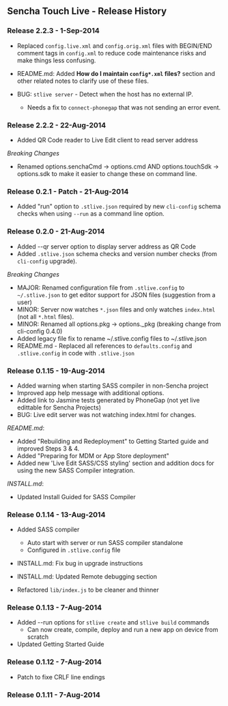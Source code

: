 ## Sencha Touch Live - Release History

### Release 2.2.3 - 1-Sep-2014

- Replaced `config.live.xml` and `config.orig.xml` files with BEGIN/END comment tags in `config.xml` to reduce code maintenance risks and make things less confusing.  

- README.md: Added **How do I maintain `config*.xml` files?** section and other related notes to clarify use of these files.
- BUG: `stlive server` - Detect when the host has no external IP.  
  - Needs a fix to `connect-phonegap` that was not sending an error event.

### Release 2.2.2 - 22-Aug-2014

- Added QR Code reader to Live Edit client to read server address

*Breaking Changes*

- Renamed options.senchaCmd -> options.cmd  AND options.touchSdk -> options.sdk to make it easier to change these on command line.

### Release 0.2.1 - Patch - 21-Aug-2014

- Added "run" option to `.stlive.json` required by new `cli-config` schema checks when using `--run` as a command line option.

### Release 0.2.0 - 21-Aug-2014

- Added --qr server option to display server address as QR Code
- Added `.stlive.json` schema checks and version number checks (from `cli-config` upgrade). 

*Breaking Changes*

- MAJOR: Renamed configuration file from `.stlive.config` to `~/.stlive.json` to get editor support for JSON files (suggestion from a user)
- MINOR: Server now watches `*.json` files and only watches `index.html` (not all `*.html` files).
- MINOR: Renamed all options.pkg -> options._pkg  (breaking change from cli-config 0.4.0)
- Added legacy file fix to rename ~/.stlive.config files to ~/.stlive.json
- README.md - Replaced all references to `defaults.config` and `.stlive.config` in code with `.stlive.json` 


### Release 0.1.15 - 19-Aug-2014

- Added warning when starting SASS compiler in non-Sencha project
- Improved app help message with additional options.
- Added link to Jasmine tests generated by PhoneGap (not yet live edittable for Sencha Projects)
- BUG: Live edit server was not watching index.html for changes.

*README.md*:

- Added "Rebuilding and Redeployment" to Getting Started guide and improved Steps 3 & 4.
- Added "Preparing for MDM or App Store deployment"
- Added new 'Live Edit SASS/CSS styling' section and addition docs for using the new SASS Compiler integration.


*INSTALL.md*: 

- Updated Install Guided for SASS Compiler

### Release 0.1.14 - 13-Aug-2014 

- Added SASS compiler 
  - Auto start with server or run SASS compiler standalone
  - Configured in `.stlive.config` file

- INSTALL.md: Fix bug in upgrade instructions
- INSTALL.md: Updated Remote debugging section
- Refactored `lib/index.js` to be cleaner and thinner 

### Release 0.1.13 - 7-Aug-2014 

- Added --run options for `stlive create` and `stlive build` commands
  - Can now create, compile, deploy and run a new app on device from scratch
- Updated Getting Started Guide     

### Release 0.1.12 - 7-Aug-2014 

- Patch to fixe CRLF line endings

### Release 0.1.11 - 7-Aug-2014 





